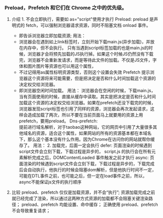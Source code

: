 ### Preload，Prefetch 和它们在 Chrome 之中的优先级。
  1. 介绍
    1. 不会立即执行，需要如 as="script"使用才执行
      Preload:
        preload 是声明式的 fetch，可以强制浏览器请求资源，同时不阻塞文档 onload 事件。
        * 即告诉浏览器立即加载资源;
          用法：<link rel="preload" href="/main.js" as="script">
        * 浏览器会在遇到如上link标签时，立刻开始下载main.js(异步加载)，并放在内存中，但不会执行。
        只有当遇到script标签加载的也是main.js的时候，浏览器才会将预先加载的JS执行掉。如果这个时候JS仍然没有下载完，浏览器不会重新发请求，而是等待此文件的加载。不仅是JS文件，字体和图片图片等资源也可以用这个属性，
        * 不过记得用as属性标明资源类型，否则这个设置会失效
      Prefetch 
        提示浏览器这个资源将来可能需要，但是把决定是否和什么时间加载这个资源的决定权交给浏览器。
        * 即浏览器空闲时间加载。
          用法：<link href="main.js" rel="prefetch">
        浏览器会在空闲的时候，下载main.js，当有页面使用的时候，直接从缓存中读取。其实是把决定是否和什么时间加载这个资源的决定权交给浏览器。如果在prefetch还没下载完的时候，浏览器发现script标签也引用了同样的资源，浏览器会再次发起请求，这样会造成加载了两次，所以不要在当前页面马上就要用的资源上用prefetch，要用preload。
      Dns-prefetch:  
        提前进行域名解析，对于taobao这种网站，它的网页中引用了大量很多其他域名的资源，适合这个属性，如果网站的所有的资源基本都在本域名下，那么这个基本没有什么作用。因为Chrome在访问你的网站就帮你缓存了。
        用法：<link rel="dns-prefetch" href="//example.com">
    2. 加载完，后面一定会执行
      defer: 
        页面渲染的时候遇到script文件会立刻下载，下载过程是异步的， script.js 的执行会在所有元素解析完成之后，DOMContentLoaded 事件触发之前才执行
      async: 
        页面渲染的时候遇到script文件会立刻下载，下载过程是异步的，下载完成后会自动执行，他执行的时候会阻塞dom解析，但是他执行时间不一定，可能在DTL事件之前，也可能之后，但一定在load事件之前，所以，async不能保证js文件的执行顺序

  2. 比较
    preload、prefetch 仅仅是加载资源，并不会“执行”;
                              资源加载完成之前就已经完成了渲染，所以通过这两种方式资源的加载都不会阻塞关键渲染路径；
    preload、prefetch 均能设置、命中缓存；
    正确使用 preload、prefetch 不会导致重复请求； 
    
